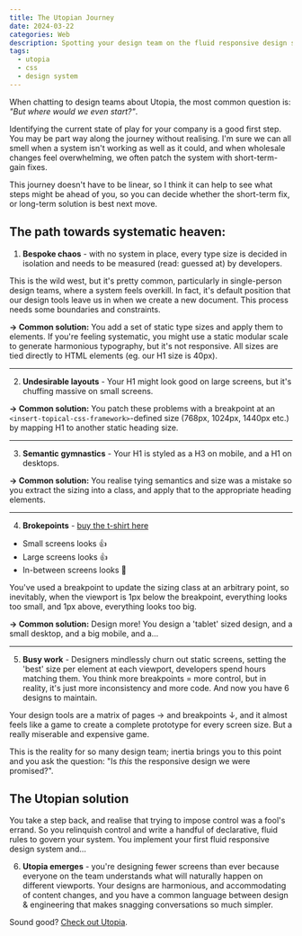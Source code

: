 ```yaml
---
title: The Utopian Journey
date: 2024-03-22
categories: Web
description: Spotting your design team on the fluid responsive design spectrum
tags:
  - utopia
  - css
  - design system
---
```


When chatting to design teams about Utopia, the most common question is: *"But where would we even start?"*.

Identifying the current state of play for your company is a good first step. You may be part way along the journey without realising. I'm sure we can all smell when a system isn't working as well as it could, and when wholesale changes feel overwhelming, we often patch the system with short-term-gain fixes.

This journey doesn't have to be linear, so I think it can help to see what steps might be ahead of you, so you can decide whether the short-term fix, or long-term solution is best next move.

## The path towards systematic heaven:


1. **Bespoke chaos** - with no system in place, every type size is decided in isolation and needs to be measured (read: guessed at) by developers.

This is the wild west, but it's pretty common, particularly in single-person design teams, where a system feels overkill. In fact, it's default position that our design tools leave us in when we create a new document. This process needs some boundaries and constraints.

**→ Common solution:** You add a set of static type sizes and apply them to elements. If you're feeling systematic, you might use a static modular scale to generate harmonious typography, but it's not responsive. All sizes are tied directly to HTML elements (eg. our H1 size is 40px).

---

2. **Undesirable layouts** - Your H1 might look good on large screens, but it's chuffing massive on small screens.

**→ Common solution:** You patch these problems with a breakpoint at an <code>&lt;insert-topical-css-framework&gt;</code>-defined size (768px, 1024px, 1440px etc.) by mapping H1 to another static heading size.

---

3. **Semantic gymnastics** - Your H1 is styled as a H3 on mobile, and a H1 on desktops.

**→ Common solution:** You realise tying semantics and size was a mistake so you extract the sizing into a class, and apply that to the appropriate heading elements.

---

4. **Brokepoints** - [buy the t-shirt here](https://utopiafyi.teemill.com/search/?search=brokepoints)

- Small screens looks 👍
- Large screens looks 👍
- In-between screens looks 🥴

You've used a breakpoint to update the sizing class at an arbitrary point, so inevitably, when the viewport is 1px below the breakpoint, everything looks too small, and 1px above, everything looks too big.

**→ Common solution:** Design more! You design a 'tablet' sized design, and a small desktop, and a big mobile, and a...

---

5. **Busy work** - Designers mindlessly churn out static screens, setting the 'best' size per element at each viewport, developers spend hours matching them. You think more breakpoints = more control, but in reality, it's just more inconsistency and more code. And now you have 6 designs to maintain.

Your design tools are a matrix of pages → and breakpoints ↓, and it almost feels like a game to create a complete prototype for every screen size. But a really miserable and expensive game.

This is the reality for so many design team; inertia brings you to this point and you ask the question: "Is *this* the responsive design we were promised?".

## The Utopian solution

You take a step back, and realise that trying to impose control was a fool's errand. So you relinquish control and write a handful of declarative, fluid rules to govern your system. You implement your first fluid responsive design system and...

6. **Utopia emerges** - you're designing fewer screens than ever because everyone on the team understands what will naturally happen on different viewports. Your designs are harmonious, and accommodating of content changes, and you have a common language between design & engineering that makes snagging conversations so much simpler.

Sound good? [Check out Utopia](https://utopia.fyi).
